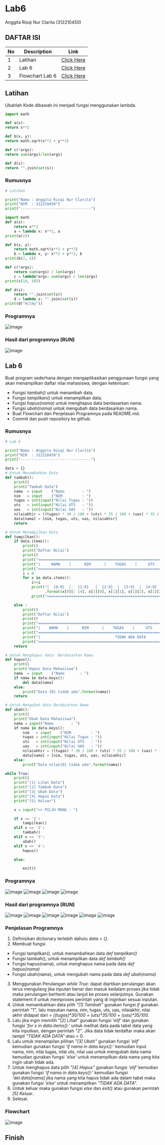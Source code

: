 # Lab6
Anggita Risqi Nur Clarita (312210450)

## DAFTAR ISI <br>
| No | Description | Link |
|-----|------|-----|
|1|Latihan|[Click Here](#latihan)|
|2|Lab 6|[Click Here](#lab-6)|
|3|Flowchart Lab 6|[Click Here](#flowchart)|

## Latihan
Ubahlah Kode dibawah ini menjadi fungsi menggunakan lambda.
```python
import math

def a(x):
return x**2

def b(x, y):
return math.sqrt(x**2 + y**2)

def c(*args):
return sum(args)/len(args)

def d(s):
return "".join(set(s))
```
### Rumusnya
```python
# Latihan

print("Nama : Anggita Risqi Nur Clarita")
print("NIM  : 312210450")
print("--------------------------------")

import math
def a(x):
    return x**2
    a = lambda x: x**2, a
print(a(2))

def b(x, y):
    return math.sqrt(x**2 + y**2)
    b = lambda x, y: x**2 + y**2, b
print(b(2, 4))

def c(*args):
    return sum(args) / len(args)
    c = lambda*args: sum(args) / len(args)
print(c(10, 50))

def d(s):
    return "".join(set(s))
    d = lambda s: "".join(set(s))
print(d("Hilmy"))
```
### Programnya
![image](https://github.com/AnggitaRisqiNC/Lab6/blob/main/Screenshot/Lat%201.png)

### Hasil dari programnya (RUN)
![image](https://github.com/AnggitaRisqiNC/Lab6/blob/main/Screenshot/Lat%201%20(run).png)

## Lab 6
Buat program sederhana dengan mengaplikasikan penggunaan fungsi yang akan menampilkan daftar nilai mahasiswa, dengan ketentuan:
* Fungsi _tambah()_ untuk menambah data.
* Fungsi _tampilkan()_ untuk menampilkan data.
* Fungsi _hapus(nama)_ untuk menghapus data berdasarkan nama.
* Fungsi _ubah(nama)_ untuk mengubah data berdasarkan nama.
* Buat Flowchart dan Penjelasan Programnya pada README.md.
* Commit dan push repository ke github.

### Rumusnya
```python
# Lab 6

print("Nama : Anggita Risqi Nur Clarita")
print("NIM  : 312210450")
print("--------------------------------")

data = {}
# Untuk Menambahkan Data
def tambah():
    print()
    print("Tambah Data")
    nama  = input    ("Nama        : ")
    nim   = input    ("NIM         : ")
    tugas = int(input("Nilai Tugas : "))
    uts   = int(input("Nilai UTS   : "))
    uas   = int(input("Nilai UAS   : "))
    nilaiakhir = ((tugas) * 30 / 100 + (uts) * 35 / 100 + (uas) * 35 / 100)
    data[nama] = [nim, tugas, uts, uas, nilaiakhir]
    return

# Untuk Menampilkan Data
def tampilkan():
    if data.items():
        print()
        print("Daftar Nilai")
        print()
        print("=======================================================================================");
        print("|     NAMA    |      NIM      |    TUGAS    |     UTS     |     UAS     | Nilai Akhir |");
        print("=======================================================================================");
        i = 0
        for x in data.items():
            i+=i
            print("|  {0:9}  |   {1:9}   |  {2:9}  |  {3:9}  |  {4:9}  |  {5:9}  |"
                  .format(x[0][: 14], x[1][0], x[1][1], x[1][2], x[1][3], x[1][4], i))
            print("=======================================================================================");

    else :
        print()
        print("Daftar Nilai")
        print()
        print("======================================================================================");
        print("|    NAMA    |      NIM      |    TUGAS    |     UTS     |     UAS     | Nilai Akhir |");
        print("======================================================================================");
        print("|                                  TIDAK ADA DATA                                    |");
        print("======================================================================================");
    return

# Untuk Menghapus data  Berdasarkan Nama
def hapus():
    print()
    print("Hapus Data Mahasiswa")
    nama  = input    ("Nama       : ")
    if nama in data.keys():
        del data[nama]
    else:
        print("Data {0} tidak ada".format(nama))
    return

# Untuk Mengubah data Berdasarkan Nama
def ubah():
    print()
    print("Ubah Data Mahasiswa")
    nama = input("Nama        : ")
    if nama in data.keys():
        nim   = input    ("NIM         : ")
        tugas = int(input("Nilai Tugas : "))
        uts   = int(input("Nilai UTS   : "))
        uas   = int(input("Nilai UAS   : "))
        nilaiakhir = ((tugas) * 30 / 100 + (uts) * 35 / 100 + (uas) * 35 / 100)
        data[nama] = [nim, tugas, uts, uas, nilaiakhir]
    else:
        print("Data nilai{0} tidak ada".format(nama))

while True:
    print()
    print("|1| Lihat Data")
    print("|2| Tambah Data")
    print("|3| Ubah Data")
    print("|4| Hapus Data")
    print("|5| Keluar")

    x = input(">> PILIH MENU : ")

    if x == '1':
        tampilkan()
    elif x == '2':
        tambah()
    elif x == '3':
        ubah()
    elif x == '4':
        hapus()

    else:

        exit()
```
### Programnya
![image](https://github.com/AnggitaRisqiNC/Lab6/blob/main/Screenshot/Lab%206%20(1).png)
![image](https://github.com/AnggitaRisqiNC/Lab6/blob/main/Screenshot/Lab%206%20(2).png)
![image](https://github.com/AnggitaRisqiNC/Lab6/blob/main/Screenshot/Lab%206%20(3).png)
![image](https://github.com/AnggitaRisqiNC/Lab6/blob/main/Screenshot/Lab%206%20(4).png)

### Hasil dari programnya (RUN)
![image](https://github.com/AnggitaRisqiNC/Lab6/blob/main/Screenshot/Lab%206%20(run%201).png)
![image](https://github.com/AnggitaRisqiNC/Lab6/blob/main/Screenshot/Lab%206%20(run%202).png)
![image](https://github.com/AnggitaRisqiNC/Lab6/blob/main/Screenshot/Lab%206%20(run%203).png)
![image](https://github.com/AnggitaRisqiNC/Lab6/blob/main/Screenshot/Lab%206%20(run%204).png)
![image](https://github.com/AnggitaRisqiNC/Lab6/blob/main/Screenshot/Lab%206%20(run%205).png)
![image](https://github.com/AnggitaRisqiNC/Lab6/blob/main/Screenshot/Lab%206%20(run%206).png)

### Penjelasan Programnya
1. Definisikan dictionary terlebih dahulu _data = {}_.
2. Membuat fungsi
* Fungsi tampilkan(), untuk menambahkan data _def tampilkan()_
* Fungsi tambah(), untuk menampilkan data _def tambah()_
* Fungsi hapus(nama), untuk menghapus nama pada data _def hapus(nama)_
* Fungsi ubah(nama), untuk mengubah nama pada data _def ubah(nama)_
3. Menggunakan Perulangan _while True:_ dapat diartikan perulangan akan terus mengulang jika inputan benar dan masuk kedalam proses jika tidak maka perulangan berhenti atau lanjut ke proses selanjutnya. Gunakan statement if untuk memproses perintah yang di inginkan sesuai inputan.
4. Untuk menambahkan data pilih _"[1] Tambah"_ gunakan fungsi _if_ gunakan perintah _"1"_, lalu masukan nama, nim, tugas, uts, uas, nilaiakhir, nilai akhir didapat dari _= ((tugas)*30/100 + (uts)*35/100 + (uas)*35/100_.
5. Lalu jika ingin memilih "[2] Lihat" gunakan fungsi _'elif'_ dan gunakan fungsi _'for x in data.items():'_ untuk melihat data pada tabel data yang kita inputkan, dengan perintah _"2"_. Jika data tidak terdaftar maka akan tampil _"TIDAK ADA DATA"_ atau = 0.
6. Lalu untuk menampilan pilihan _"[3] Ubah"_ gunakan fungsi _'elif'_ kemudian gunakan fungsi _'if nama in data.keys():'_ kemudian input nama, nim, nilai tugas, nilai uts, nilai uas untuk mengubah data nama kemudian gunakan fungsi _'else'_ untuk menampilkan data nama yang kita ingin ubah tidak ada.
7. Untuk menghapus data pilih _"[4] Hapus"_ gunakan fungsi _'elif'_ kemudian gunakan fungsi _'if nama in data.keys():'_ kemudian fungsi _'del.data[nama]_ jika nama yang kita hapus tidak ada dalam tabel maka gunakan fungsi _'else'_ untuk menampilkan _"TIDAK ADA DATA"_.
8. Untuk keluar maka gunakan fungsi _else_ dan _exit()_ atau gunakan perintah _[5] Keluar_.
9. Selesai.

### Flowchart
![image](https://github.com/AnggitaRisqiNC/Lab6/blob/main/Screenshot/Flowchart%20Lab6.png)

## Finish